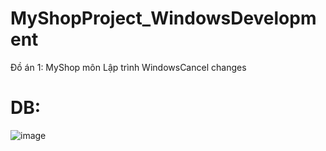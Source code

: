 # MyShopProject_WindowsDevelopment
Đồ án 1: MyShop môn Lập trình WindowsCancel changes

# DB:
![image](https://user-images.githubusercontent.com/103125520/229202771-8614ab67-fbd0-458c-96f2-ce43a7156d37.png)
